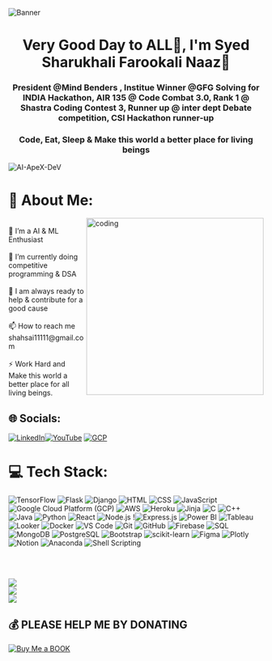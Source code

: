 ![Banner](https://i.postimg.cc/tgVyfypV/image.png)

<h1 align="center">Very Good Day to ALL🙌, I'm Syed Sharukhali Farookali Naaz💫</h1>
<h3 align="center">President @Mind Benders , Institue Winner @GFG Solving for INDIA Hackathon, AIR 135 @ Code Combat 3.0, Rank 1 @ Shastra Coding Contest 3, Runner up @ inter dept Debate competition, CSI Hackathon runner-up</h3>
<h3 align="center">Code, Eat, Sleep & Make this world a better place for living beings</h3>


<p align="left"> <img src="https://komarev.com/ghpvc/?username=AI-ApeX-DeV&label=Profile%20Visitors&color=0e75b6&style=flat" alt="AI-ApeX-DeV" /> </p>


# 💫 About Me:
<img align="right" alt="coding" width="350" src="https://i.pinimg.com/originals/e4/26/70/e426702edf874b181aced1e2fa5c6cde.gif">
<br>👯 I’m a AI & ML Enthusiast<br><br>🌱 I’m currently doing competitive programming & DSA <br><br>💬 I am always ready to help & contribute for a good cause<br><br>📫 How to reach me shahsai11111@gmail.com<br><br>⚡ Work Hard and Make this world a better place for all living beings.<br>

## 🌐 Socials:
[![LinkedIn](https://img.shields.io/badge/LinkedIn-%230077B5.svg?logo=linkedin&logoColor=white)](https://www.linkedin.com/in/sharukhali-farookali-naziyabegum-syed-2817bb272/)[![YouTube](https://img.shields.io/badge/YouTube-%23FF0000.svg?logo=YouTube&logoColor=white)](https://youtube.com/@SHAHSAI) [![GCP](https://img.shields.io/badge/PortFolio-%23FF0000.svg?logo=YouTube&logoColor=blue)](https://ai-apex-dev.github.io/SHAHSAI.github.io/) 

# 💻 Tech Stack:
![TensorFlow](https://img.shields.io/badge/TensorFlow-%23FF6F00.svg?style=for-the-badge&logo=TensorFlow&logoColor=white)
![Flask](https://img.shields.io/badge/Flask-%2300A98F.svg?style=for-the-badge&logo=Flask&logoColor=white)
![Django](https://img.shields.io/badge/Django-%23092E20.svg?style=for-the-badge&logo=Django&logoColor=white)
![HTML](https://img.shields.io/badge/HTML-%23E34F26.svg?style=for-the-badge&logo=HTML5&logoColor=white)
![CSS](https://img.shields.io/badge/CSS-%231572B6.svg?style=for-the-badge&logo=CSS3&logoColor=white)
![JavaScript](https://img.shields.io/badge/JavaScript-%23F7DF1E.svg?style=for-the-badge&logo=JavaScript&logoColor=black)
![Google Cloud Platform (GCP)](https://img.shields.io/badge/Google%20Cloud%20Platform-%234285F4.svg?style=for-the-badge&logo=Google%20Cloud&logoColor=white)
![AWS](https://img.shields.io/badge/AWS-%23232F3E.svg?style=for-the-badge&logo=Amazon%20AWS&logoColor=white)
![Heroku](https://img.shields.io/badge/Heroku-%23430098.svg?style=for-the-badge&logo=Heroku&logoColor=white)
![Jinja](https://img.shields.io/badge/Jinja-%23000000.svg?style=for-the-badge&logo=jinja&logoColor=white)
![C](https://img.shields.io/badge/C-%2300599C.svg?style=for-the-badge&logo=C&logoColor=white)
![C++](https://img.shields.io/badge/C++-%2300599C.svg?style=for-the-badge&logo=C%2B%2B&logoColor=white)
![Java](https://img.shields.io/badge/Java-%23ED8B00.svg?style=for-the-badge&logo=Java&logoColor=white)
![Python](https://img.shields.io/badge/Python-%2314354C.svg?style=for-the-badge&logo=Python&logoColor=white)
![React](https://img.shields.io/badge/React-%2361DAFB.svg?style=for-the-badge&logo=React&logoColor=black)
![Node.js](https://img.shields.io/badge/Node.js-%23339933.svg?style=for-the-badge&logo=Node.js&logoColor=white)
!![Express.js](https://img.shields.io/badge/Express.js-%23000000.svg?style=for-the-badge&logo=Express&logoColor=white)
![Power BI](https://img.shields.io/badge/Power%20BI-%23F2C811.svg?style=for-the-badge&logo=Power%20BI&logoColor=black)
![Tableau](https://img.shields.io/badge/Tableau-%23E97627.svg?style=for-the-badge&logo=Tableau&logoColor=white)
![Looker](https://img.shields.io/badge/Looker-%232674A6.svg?style=for-the-badge&logo=Looker&logoColor=white)
![Docker](https://img.shields.io/badge/Docker-%232496ED.svg?style=for-the-badge&logo=Docker&logoColor=white)
![VS Code](https://img.shields.io/badge/VS%20Code-%23007ACC.svg?style=for-the-badge&logo=Visual%20Studio%20Code&logoColor=white)
![Git](https://img.shields.io/badge/Git-%23F05032.svg?style=for-the-badge&logo=Git&logoColor=white)
![GitHub](https://img.shields.io/badge/GitHub-%23121011.svg?style=for-the-badge&logo=GitHub&logoColor=white)
![Firebase](https://img.shields.io/badge/Firebase-%23FFCA28.svg?style=for-the-badge&logo=Firebase&logoColor=black)
![SQL](https://img.shields.io/badge/SQL-%230075A8.svg?style=for-the-badge&logo=MySQL&logoColor=white)
![MongoDB](https://img.shields.io/badge/MongoDB-%2347A248.svg?style=for-the-badge&logo=MongoDB&logoColor=white)
![PostgreSQL](https://img.shields.io/badge/PostgreSQL-%23336791.svg?style=for-the-badge&logo=PostgreSQL&logoColor=white)
![Bootstrap](https://img.shields.io/badge/Bootstrap-%23563D7C.svg?style=for-the-badge&logo=Bootstrap&logoColor=white)
![scikit-learn](https://img.shields.io/badge/scikit--learn-%23F7931E.svg?style=for-the-badge&logo=scikit-learn&logoColor=white)
![Figma](https://img.shields.io/badge/Figma-%23F24E1E.svg?style=for-the-badge&logo=Figma&logoColor=white)
![Plotly](https://img.shields.io/badge/Plotly-%233F4F75.svg?style=for-the-badge&logo=plotly&logoColor=white)
![Notion](https://img.shields.io/badge/Notion-%23000000.svg?style=for-the-badge&logo=notion&logoColor=white)
![Anaconda](https://img.shields.io/badge/Anaconda-%2344A833.svg?style=for-the-badge&logo=Anaconda&logoColor=white)
![Shell Scripting](https://img.shields.io/badge/Shell%20Scripting-%23121011.svg?style=for-the-badge&logo=GNU%20Bash&logoColor=white)


  
<br>
<br>

![](https://github-readme-stats.vercel.app/api?username=AI-ApeX-DeV&theme=radical&hide_border=false&include_all_commits=true&count_private=true)<br/>
![](https://github-readme-streak-stats.herokuapp.com/?user=AI-ApeX-DeV&theme=radical&hide_border=false)<br/>
![](https://github-readme-stats.vercel.app/api/top-langs/?username=AI-ApeX-DeV&theme=radical&hide_border=false&include_all_commits=true&count_private=true&layout=compact)

<!--START_SECTION:waka-->
<!--END_SECTION:waka-->

## 💰 PLEASE HELP ME BY DONATING 
  [![Buy Me a BOOK](https://img.shields.io/badge/Buy%20Me%20a%20Coffee-ffdd00?style=for-the-badge&logo=buy-me-a-coffee&logoColor=black)](https://buymeacoffee.com/shahsai11111) 

